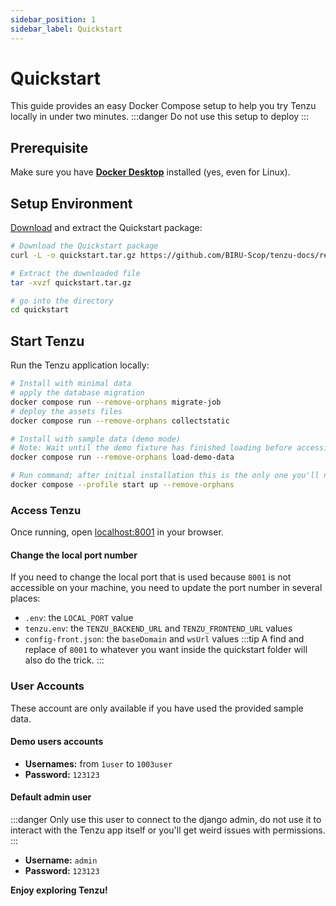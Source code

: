 ```yaml
---
sidebar_position: 1
sidebar_label: Quickstart
---
```



# Quickstart

This guide provides an easy Docker Compose setup to help you try Tenzu locally in under two minutes.
:::danger
Do not use this setup to deploy
:::

## Prerequisite

Make sure you have **[Docker Desktop](https://www.docker.com/get-started/)** installed (yes, even for Linux).

## Setup Environment

[Download](https://github.com/BIRU-Scop/tenzu-docs/releases/download/archive/quickstart.tar.gz) and extract the Quickstart package:

```bash
# Download the Quickstart package
curl -L -o quickstart.tar.gz https://github.com/BIRU-Scop/tenzu-docs/releases/download/archive/quickstart.tar.gz

# Extract the downloaded file
tar -xvzf quickstart.tar.gz

# go into the directory
cd quickstart
```

## Start Tenzu

Run the Tenzu application locally:

```bash
# Install with minimal data
# apply the database migration
docker compose run --remove-orphans migrate-job
# deploy the assets files
docker compose run --remove-orphans collectstatic

# Install with sample data (demo mode)
# Note: Wait until the demo fixture has finished loading before accessing the app. It takes a little while.
docker compose run --remove-orphans load-demo-data 

# Run command; after initial installation this is the only one you'll need
docker compose --profile start up --remove-orphans
```

### Access Tenzu

Once running, open [localhost:8001](http://localhost:8001/) in your browser.

#### Change the local port number

If you need to change the local port that is used because `8001` is not accessible on your machine, you need to update the port number in several places:
- `.env`: the `LOCAL_PORT` value
- `tenzu.env`: the `TENZU_BACKEND_URL` and `TENZU_FRONTEND_URL` values
- `config-front.json`: the `baseDomain` and `wsUrl` values
:::tip
A find and replace of `8001` to whatever you want inside the quickstart folder will also do the trick.
:::

### User Accounts
These account are only available if you have used the provided sample data.

#### Demo users accounts
- **Usernames:** from `1user` to `1003user`
- **Password:** `123123`

#### Default admin user

:::danger
Only use this user to connect to the django admin,
do not use it to interact with the Tenzu app itself or you'll get weird issues with permissions.
:::
- **Username:** `admin`
- **Password:** `123123`

**Enjoy exploring Tenzu!**

